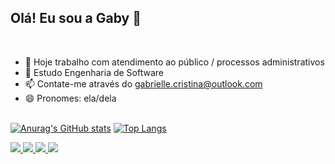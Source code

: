## Olá! Eu sou a Gaby 👋
<br>

- 🔭 Hoje trabalho com atendimento ao público / processos administrativos
- 🌱 Estudo Engenharia de Software
- 📫 Contate-me através do gabrielle.cristina@outlook.com
- 😄 Pronomes: ela/dela
<br><br>

[![Anurag's GitHub stats](https://github-readme-stats.vercel.app/api?username=gabycristina&count_private=true&theme=dracula&show_icons=true&hide=commits,prs&line_height=30)](https://github.com/gabycristina/github-readme-stats)
[![Top Langs](https://github-readme-stats.vercel.app/api/top-langs/?username=gabycristina&theme=dracula&layout=compact)](https://github.com/gabycristina/github-readme-stats)


<div>
  <a href="https://t.me/GabyCristina00" target="blank"> <img src="https://img.shields.io/badge/Telegram-2CA5E0?style=for-the-badge&logo=telegram&logoColor=white" target="blank">
  <a href="https://www.linkedin.com/in/gabycristina/" target="blank"> <img src="https://img.shields.io/badge/LinkedIn-0077B5?style=for-the-badge&logo=linkedin&logoColor=white" target="blank">
  <a href="https://www.facebook.com/gabriellecristina.martins/" target="blank"> <img src="https://img.shields.io/badge/Facebook-1877F2?style=for-the-badge&logo=facebook&logoColor=white" target="blank">
  <a href="https://www.instagram.com/gabycristinaa00/" target="blank"> <img src="https://img.shields.io/badge/Instagram-E4405F?style=for-the-badge&logo=instagram&logoColor=white" target="blank">
</div>

<!--

<div>
  ![snake animation](https://github.com/gabycristina00/gabycristina00/blob/output/github-contribution-grid-snake2.svg)
</div>

--!>

